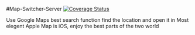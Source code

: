 #Map-Switcher-Server
[![Coverage Status](https://coveralls.io/repos/markson/Map-Switcher-Server/badge.png)](https://coveralls.io/r/markson/Map-Switcher-Server)


Use Google Maps best search function find the location and open it in Most elegent Apple Map is iOS, enjoy the best parts of the two world
